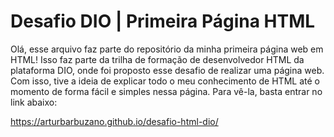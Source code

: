 # Desafio DIO | Primeira Página HTML

Olá, esse arquivo faz parte do repositório da minha primeira página web em HTML! Isso faz parte da trilha de formação de desenvolvedor HTML da plataforma DIO, onde foi proposto esse desafio de realizar uma página web. Com isso, tive a ideia de explicar todo o meu conhecimento de HTML até o momento de forma fácil e simples nessa página. Para vê-la, basta entrar no link abaixo:

https://arturbarbuzano.github.io/desafio-html-dio/
